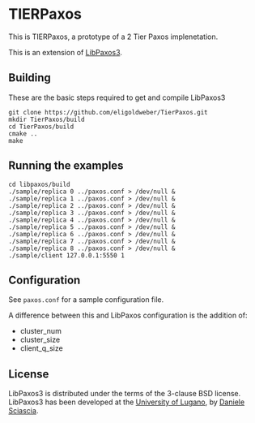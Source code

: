 # TIERPaxos

This is TIERPaxos, a prototype of a 2 Tier Paxos implenetation.

This is an extension of [LibPaxos3][1].


## Building

These are the basic steps required to get and compile LibPaxos3

	git clone https://github.com/eligoldweber/TierPaxos.git
	mkdir TierPaxos/build
	cd TierPaxos/build
	cmake ..
	make


## Running the examples

	cd libpaxos/build
	./sample/replica 0 ../paxos.conf > /dev/null &
	./sample/replica 1 ../paxos.conf > /dev/null &
	./sample/replica 2 ../paxos.conf > /dev/null &
	./sample/replica 3 ../paxos.conf > /dev/null &
    ./sample/replica 4 ../paxos.conf > /dev/null &
    ./sample/replica 5 ../paxos.conf > /dev/null &
	./sample/replica 6 ../paxos.conf > /dev/null &
    ./sample/replica 7 ../paxos.conf > /dev/null &
    ./sample/replica 8 ../paxos.conf > /dev/null &
	./sample/client 127.0.0.1:5550 1

## Configuration

See ```paxos.conf``` for a sample configuration file.

A difference between this and LibPaxos configuration is the addition of:
* cluster_num
* cluster_size
* client_q_size


## License

LibPaxos3 is distributed under the terms of the 3-clause BSD license.
LibPaxos3 has been developed at the [University of Lugano][7],
by [Daniele Sciascia][8].

[1]: http://libpaxos.sourceforge.net
[7]: http://inf.usi.ch
[8]: http://atelier.inf.usi.ch/~sciascid

